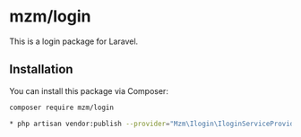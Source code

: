 # mzm/login

This is a login package for Laravel.

## Installation

You can install this package via Composer:

```bash
composer require mzm/login

* php artisan vendor:publish --provider="Mzm\Ilogin\IloginServiceProvider" --tag="ilogin-config"     

